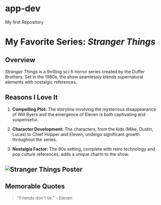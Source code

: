 # app-dev
My first Repository
# My Favorite Series: *Stranger Things*

## Overview
*Stranger Things* is a thrilling sci-fi horror series created by the Duffer Brothers. Set in the 1980s, the show seamlessly blends supernatural elements with nostalgic references.

## Reasons I Love It
1. **Compelling Plot:** The storyline involving the mysterious disappearance of Will Byers and the emergence of Eleven is both captivating and suspenseful.

2. **Character Development:** The characters, from the kids (Mike, Dustin, Lucas) to Chief Hopper and Eleven, undergo significant growth throughout the series.

3. **Nostalgia Factor:** The 80s setting, complete with retro technology and pop culture references, adds a unique charm to the show.

## ![Stranger Things Poster](stranger-things-poster.jpg)

## Memorable Quotes
> "Friends don't lie." - Eleven
